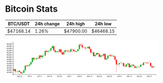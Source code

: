 # Bitcoin Stats

BTC/USDT|24h change|24h high|24h low|
|---|---|---|---|
|$47168.14|1.26%|$47900.00|$46468.15|

<img src="./chart.svg">
